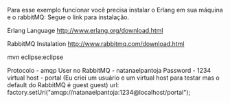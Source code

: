 Para esse exemplo funcionar você precisa instalar o Erlang em sua máquina e o rabbitMQ: Segue o link para instalação.

Erlang Language
	http://www.erlang.org/download.html
	
RabbitMQ Instalation
	http://www.rabbitmq.com/download.html
	
mvn eclipse:eclipse

Protocolo - amqp
User no RabbitMQ - natanaelpantoja
Password - 1234
virtual host - portal (Eu criei um usuário e um virtual host para testar mas o default do RabbitMQ é guest guest) 
url: factory.setUri("amqp://natanaelpantoja:1234@localhost/portal");

